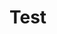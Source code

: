 # Test

<div class="flourish-embed flourish-cards" data-src="visualisation/3991561" data-url="https://flo.uri.sh/visualisation/3991561/embed" aria-label=""><script src="https://public.flourish.studio/resources/embed.js"></script></div>
